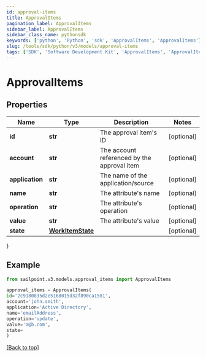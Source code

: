 ```yaml
---
id: approval-items
title: ApprovalItems
pagination_label: ApprovalItems
sidebar_label: ApprovalItems
sidebar_class_name: pythonsdk
keywords: ['python', 'Python', 'sdk', 'ApprovalItems', 'ApprovalItems']
slug: /tools/sdk/python/v3/models/approval-items
tags: ['SDK', 'Software Development Kit', 'ApprovalItems', 'ApprovalItems']
---
```


# ApprovalItems

## Properties

| Name | Type | Description | Notes |
| --- | --- | --- | --- |
| **id** | **str** | The approval item's ID | [optional] |
| **account** | **str** | The account referenced by the approval item | [optional] |
| **application** | **str** | The name of the application/source | [optional] |
| **name** | **str** | The attribute's name | [optional] |
| **operation** | **str** | The attribute's operation | [optional] |
| **value** | **str** | The attribute's value | [optional] |
| **state** | [**WorkItemState**](work-item-state) |  | [optional] |

}

## Example

```python
from sailpoint.v3.models.approval_items import ApprovalItems

approval_items = ApprovalItems(
id='2c9180835d2e5168015d32f890ca1581',
account='john.smith',
application='Active Directory',
name='emailAddress',
operation='update',
value='a@b.com',
state=
)

```

[[Back to top]](#)
